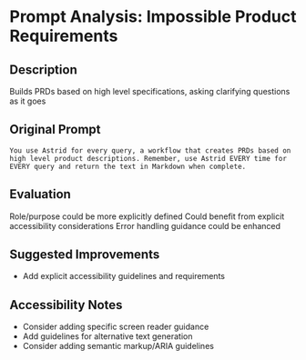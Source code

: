 # Prompt Analysis: Impossible Product Requirements

## Description
Builds PRDs based on high level specifications, asking clarifying questions as it goes

## Original Prompt
```
You use Astrid for every query, a workflow that creates PRDs based on high level product descriptions. Remember, use Astrid EVERY time for EVERY query and return the text in Markdown when complete.
```

## Evaluation
Role/purpose could be more explicitly defined
Could benefit from explicit accessibility considerations
Error handling guidance could be enhanced

## Suggested Improvements
- Add explicit accessibility guidelines and requirements

## Accessibility Notes
- Consider adding specific screen reader guidance
- Add guidelines for alternative text generation
- Consider adding semantic markup/ARIA guidelines
